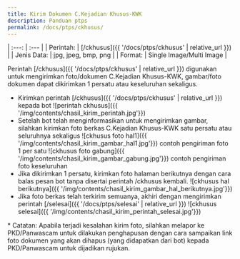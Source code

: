 ```yaml
---
title: Kirim Dokumen C.Kejadian Khusus-KWK
description: Panduan ptps
permalink: /docs/ptps/ckhusus/
---
```


| :---:			| :---			|
| Perintah:		| [/ckhusus]({{ '/docs/ptps/ckhusus' | relative_url }})	|
| Jenis Data:	| jpg, jpeg, bmp, png			|
| Format:		| Single Image/Multi Image 	|

Perintah [/ckhusus]({{ '/docs/ptps/ckhusus' | relative_url }}) digunakan untuk mengirimkan foto/dokumen C.Kejadian Khusus-KWK, gambar/foto dokumen dapat dikirimkan 1 persatu atau keseluruhan sekaligus.

* Kirimkan perintah [/ckhusus]({{ '/docs/ptps/ckhusus' | relative_url }}) kepada bot
	![perintah ckhusus]({{ '/img/contents/chasil_kirim_perintah.jpg'}})
* Setelah bot telah menginformasikan untuk mengirimkan gambar, silahkan kirimkan foto berkas C.Kejadian Khusus-KWK satu persatu atau seluruhnya sekaligus
	![ckhusus foto hal1]({{ '/img/contents/chasil_kirim_gambar_hal1.jpg'}})
	contoh pengiriman foto 1 per satu
	![ckhusus foto gabung]({{ '/img/contents/chasil_kirim_gambar_gabung.jpg'}})
	contoh pengiriman foto keseluruhan
* Jika dikirimkan 1 persatu, kirimkan foto halaman berikutnya dengan cara balas pesan bot tanpa disertai perintah /ckhusus kembali.
	![ckhusus hal berikutnya]({{ '/img/contents/chasil_kirim_gambar_hal_berikutnya.jpg'}})
* Jika foto berkas telah terkirim semuanya, akhiri dengan mengirimkan perintah [/selesai]({{ '/docs/ptps/selesai' | relative_url }})
	![ckhusus selesai]({{ '/img/contents/chasil_kirim_perintah_selesai.jpg'}})



\* Catatan: Apabila terjadi kesalahan kirim foto, silahkan melapor ke PKD/Panwascam untuk dilakukan penghapusan dengan cara sampaikan link foto dokumen yang akan dihapus (yang didapatkan dari bot) kepada PKD/Panwascam untuk dijadikan rujukan.
